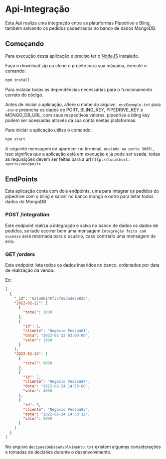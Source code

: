 # Api-Integração

Esta Api realiza uma integração entre as plataformas Pipedrive e Bling, também salvando os pedidos cadastrados no banco de dados MongoDB.

## Começando
Para execução desta aplicação é preciso ter o [NodeJS](https://nodejs.org/en/) instalado.

Faça o download zip ou clone o projeto para sua máquina, execute o comando:
```bash
npm install
```
Para instalar todas as dependências necessárias para o funcionamento correto do código.

Antes de iniciar a aplicação, altere o nome do arquivo `.envExemple.txt` para `.env` e preencha os dados de PORT, BLING_KEY, PIPEDRIVE_KEY e MONGO_DB_URL, com seus respectivos valores, pipedrive e bling key podem ser acessadas através da sua conta nestas plataformas.

Para iniciar a aplicação utilize o comando:
```bash
npm start
```
A seguinte mensagem irá aparecer no terminal, `ouvindo na porta 3005!`, isso significa que a aplicação está em execução e já pode ser usada, todas as requisições devem ser feitas para a url `http://localhost:<port>/<endpoit>`

## EndPoints

Esta aplicação conta com dois endpoints, uma para integrar os pedidos do pipedrive com o bling e salvar no banco mongo e outro para listar todos dados do MongoDB

### POST /integration

Este endpoint realiza a integração e salva no banco de dados os dados de pedidos, se tudo ocorrer bem uma mensagem `Integração feita com sucesso` será retornada para o usuário, caso contrário uma mensagem de erro.

### GET /orders

Este endpoint lista todos os dados inseridos no banco, ordenados por data de realização da venda.

Ex:
```json
[
  {
    "_id": "621a86149f3cfe5bade26826",
    "2022-02-22": [
      {
        "total": 1000
      },
      {
        "id": 1,
        "cliente": "Negócio Pessoa01",
        "data": "2022-02-22 03:00:00",
        "valor": 1000
      }
    ],
    "2022-02-24": [
      {
        "total": 9000
      },
      {
        "id": 2,
        "cliente": "Negócio Pessoa04",
        "data": "2022-02-24 14:58:08",
        "valor": 4000
      },
      {
        "id": 3,
        "cliente": "Negócio Pessoa05",
        "data": "2022-02-24 14:58:12",
        "valor": 5000
      }
    ]
  }
]
```

No arquivo `decisoesDeDesenvolvimento.txt` existem algumas considerações e tomadas de decisões durante o desenvolvimento.
